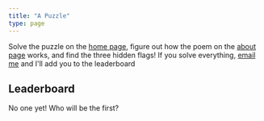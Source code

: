 ```yaml
---
title: "A Puzzle"
type: page
---
```



Solve the puzzle on the [home page](/), figure out how the poem on the [about page](..) works, and find the three hidden flags! If you solve everything, [email me](../email) and I'll add you to the leaderboard

## Leaderboard

No one yet! Who will be the first?
